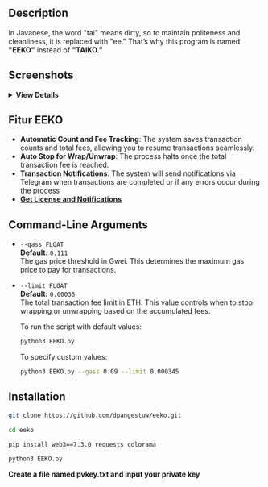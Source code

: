 
## Description

In Javanese, the word "tai" means dirty, so to maintain politeness and cleanliness, it is replaced with "ee."
That’s why this program is named **"EEKO"** instead of **"TAIKO."**

## Screenshots
<details>
<summary><strong>View Details</strong></summary>
   
<img width="500" alt="image" src="https://github.com/user-attachments/assets/acb01157-39b1-4893-96b7-393b9bfacb39">
<img width="500" alt="image" src="https://github.com/user-attachments/assets/eac6e6d3-d536-476d-b100-b4e0f320d8bd">
<img width="311" alt="image" src="https://github.com/user-attachments/assets/26e0c02c-1f44-4379-a786-63e8c138535f">


</details>

## Fitur EEKO

- **Automatic Count and Fee Tracking**: The system saves transaction counts and total fees, allowing you to resume transactions seamlessly.
- **Auto Stop for Wrap/Unwrap**: The process halts once the total transaction fee is reached.
- **Transaction Notifications**: The system will send notifications via Telegram when transactions are completed or if any errors occur during the process
- [**Get License and Notifications**](https://t.me/Laporan_Sayang_bot)

## Command-Line Arguments

- `--gass FLOAT`  
  **Default:** `0.111`  
  The gas price threshold in Gwei. This determines the maximum gas price to pay for transactions.

- `--limit FLOAT`  
  **Default:** `0.00036`  
  The total transaction fee limit in ETH. This value controls when to stop wrapping or unwrapping based on the accumulated fees.

   To run the script with default values:

   ```bash
   python3 EEKO.py
   ```
   To specify custom values:
   ```bash
   python3 EEKO.py --gass 0.09 --limit 0.000345
   ```

## Installation

   ```bash
   git clone https://github.com/dpangestuw/eeko.git
   ```
   ```bash
   cd eeko
   ```
   ```bash
   pip install web3==7.3.0 requests colorama
   ```
   ```bash
   python3 EEKO.py
   ```
**Create a file named pvkey.txt and input your private key**
